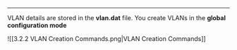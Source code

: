 
---
VLAN details are stored in the **vlan.dat** file.
You create VLANs in the **global configuration mode**

![[3.2.2 VLAN Creation Commands.png|VLAN Creation Commands]]